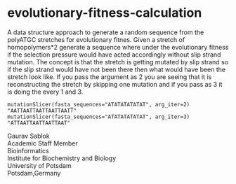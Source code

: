 # evolutionary-fitness-calculation
A data structure approach to generate a random  sequence from the polyATGC stretches for evolutionary fitnes. Given a stretch of homopolymers*2 generate a sequence where under the evolutionary fitness if the selection pressure  would have acted accordingly without slip strand mutation. The concept is that the stretch is getting mutated by slip strand so if the slip strand would have not been there then what would have been the stretch look like. If you pass the argument as 2 you are seeing that it is reconstructing the stretch by skipping one mutation and if you pass as 3 it is doing the every 1 and 3. 

```
mutationSlicer(fasta_sequences="ATATATATATAT", arg_iter=2)
"AATTAATTAATTAATTAATT"
mutationSlicer(fasta_sequences="ATATATATATAT", arg_iter=3)
"ATTAATTAATTAATTAAT"
```
Gaurav Sablok \
Academic Staff Member \
Bioinformatics \
Institute for Biochemistry and Biology \
University of Potsdam \
Potsdam,Germany
